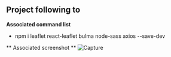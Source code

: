 ## Project following to ##

**Associated command list**

- npm i leaflet react-leaflet bulma node-sass axios --save-dev

** Associated screenshot **
![Capture](https://user-images.githubusercontent.com/10510210/78808529-bcce4200-79ef-11ea-92c1-3e1a3ea0471a.PNG)
